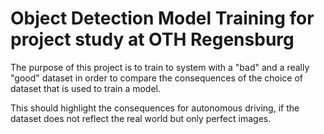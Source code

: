 # Object Detection Model Training for project study at OTH Regensburg

The purpose of this project is to train to system with a "bad" and a really "good" dataset in order to compare the consequences of the choice of dataset that is used to train a model.

This should highlight the consequences for autonomous driving, if the dataset does not reflect the real world but only perfect images.

